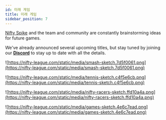 ```yaml
---
id: 미래 게임
title: 미래 게임
sidebar_position: 7
---
```


[Nifty Spike](https://docs.niftyleague.com/overview/team_) and the team and community are constantly brainstorming ideas for future games.

We've already announced several upcoming titles, but stay tuned by joining our **[Discord](https://discord.gg/niftyleague)** to stay up to date with all the details.

![https://nifty-league.com/static/media/smash-sketch.7d5f0061.png](https://nifty-league.com/static/media/smash-sketch.7d5f0061.png)

![https://nifty-league.com/static/media/tennis-sketch.c4f5e6cb.png](https://nifty-league.com/static/media/tennis-sketch.c4f5e6cb.png)

![https://nifty-league.com/static/media/nifty-racers-sketch.ffd10a4a.png](https://nifty-league.com/static/media/nifty-racers-sketch.ffd10a4a.png)

![https://nifty-league.com/static/media/games-sketch.4e6c7ead.png](https://nifty-league.com/static/media/games-sketch.4e6c7ead.png)
